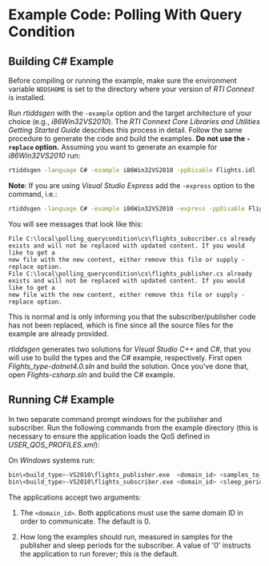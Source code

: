 # Example Code: Polling With Query Condition

## Building C# Example

Before compiling or running the example, make sure the environment variable
`NDDSHOME` is set to the directory where your version of *RTI Connext* is
installed.

Run *rtiddsgen* with the `-example` option and the target architecture of your
choice (e.g., *i86Win32VS2010*). The *RTI Connext Core Libraries and Utilities
Getting Started Guide* describes this process in detail.
Follow the same procedure to generate the code and build the examples. **Do not
use the `-replace` option.** Assuming you want to generate an example for
*i86Win32VS2010* run:

```sh
rtiddsgen -language C# -example i86Win32VS2010 -ppDisable Flights.idl
```

**Note**: If you are using *Visual Studio Express* add the `-express` option to
the command, i.e.:

```sh
rtiddsgen -language C# -example i86Win32VS2010 -express -ppDisable Flights.idl
```

You will see messages that look like this:

```
File C:\local\polling_querycondition\cs\flights_subscriber.cs already
exists and will not be replaced with updated content. If you would like to get a
new file with the new content, either remove this file or supply -replace option.
File C:\local\polling_querycondition\cs\flights_publisher.cs already
exists and will not be replaced with updated content. If you would like to get a
new file with the new content, either remove this file or supply -replace option.
```

This is normal and is only informing you that the subscriber/publisher code has
not been replaced, which is fine since all the source files for the example are
already provided.

*rtiddsgen* generates two solutions for *Visual Studio C++* and *C#*, that you
will use to build the types and the C# example, respectively. First open
*Flights_type-dotnet4.0.sln* and build the solution. Once you've done that, open
*Flights-csharp.sln* and build the C# example.

## Running C# Example

In two separate command prompt windows for the publisher and subscriber. Run
the following commands from the example directory (this is necessary to ensure
the application loads the QoS defined in *USER_QOS_PROFILES.xml*):

On *Windows* systems run:

```sh
bin\<build_type>-VS2010\flights_publisher.exe  <domain_id> <samples_to_send>
bin\<build_type>-VS2010\flights_subscriber.exe <domain_id> <sleep_periods>
```

The applications accept two arguments:

1.  The `<domain_id>`. Both applications must use the same domain ID in order
    to communicate. The default is 0.

2.  How long the examples should run, measured in samples for the publisher
    and sleep periods for the subscriber. A value of '0' instructs the
    application to run forever; this is the default.
